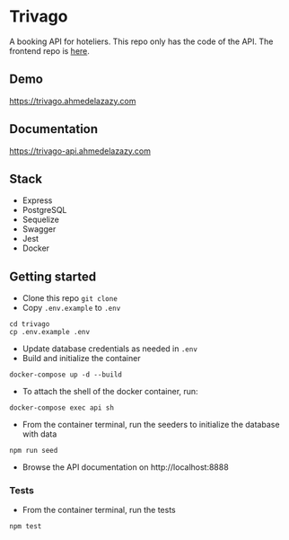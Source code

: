 # Trivago

A booking API for hoteliers. This repo only has the code of the API. The frontend repo is [here](https://github.com/ahmedelazazy/trivago-client).

## Demo

https://trivago.ahmedelazazy.com

## Documentation

https://trivago-api.ahmedelazazy.com

## Stack

- Express
- PostgreSQL
- Sequelize
- Swagger
- Jest
- Docker

## Getting started

- Clone this repo `git clone`
- Copy `.env.example` to `.env`

```
cd trivago
cp .env.example .env
```

- Update database credentials as needed in `.env`
- Build and initialize the container

```
docker-compose up -d --build
```

- To attach the shell of the docker container, run:

```
docker-compose exec api sh
```

- From the container terminal, run the seeders to initialize the database with data

```
npm run seed
```

- Browse the API documentation on http://localhost:8888

### Tests

- From the container terminal, run the tests

```
npm test
```
